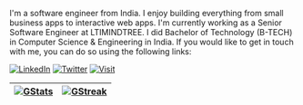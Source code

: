 I'm a software engineer from India. I enjoy building everything from small business apps to interactive web apps. I'm currently working as a Senior Software Engineer at LTIMINDTREE. I did  Bachelor of Technology (B-TECH) in Computer Science & Engineering in India. If you would like to get in touch with me, you can do so using the following links:

[![LinkedIn](https://img.shields.io/badge/LinkedIn-Rahul%20Kumar-informational?style=for-the-badge&logo=linkedin&logoColor=eeeeee)](https://www.linkedin.com/in/godnon-dsilva)
[![Twitter](https://img.shields.io/badge/Twitter-Rahul%20Kumar-informational?style=for-the-badge&logo=twitter&logoColor=eeeeee)](https://twitter.com/godnondsilva)
[![Visit](https://img.shields.io/badge/Visit-rahulKumar.vercel.app-informational?style=for-the-badge&logo=slashdot&logoColor=eeeeee)](https://godnondsilva.vercel.app)

| [![GStats](https://github-readme-stats.vercel.app/api?username=krrahul23&count_private=true&show_icons=true&theme=github_dark&bg_color=222222)](https://github.com/krrahul23) | [![GStreak](https://github-readme-streak-stats.herokuapp.com/?user=godnondsilva&theme=github-dark-blue&background=222222)](https://github.com/krrahul23) | 
|-|-|


